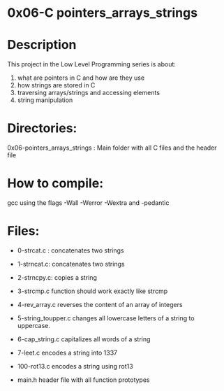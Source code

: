 # 0x06-C pointers_arrays_strings

# Description

This project in the Low Level Programming series is about:

1. what are pointers in C and how are they use
2. how strings are stored in C
3. traversing arrays/strings and accessing elements
4. string manipulation

# Directories:

0x06-pointers_arrays_strings : Main folder with all C files and the header file

# How to compile:

gcc using the flags -Wall -Werror -Wextra and -pedantic

# Files:

* 0-strcat.c : 
concatenates two strings

* 1-strncat.c:
concatenates two strings

* 2-strncpy.c:
copies a string

* 3-strcmp.c
function should work exactly like strcmp

* 4-rev_array.c
reverses the content of an array of integers

* 5-string_toupper.c
changes all lowercase letters of a string to uppercase.

* 6-cap_string.c
capitalizes all words of a string

* 7-leet.c
encodes a string into 1337

* 100-rot13.c
encodes a string using rot13

* main.h
header file with all function prototypes

